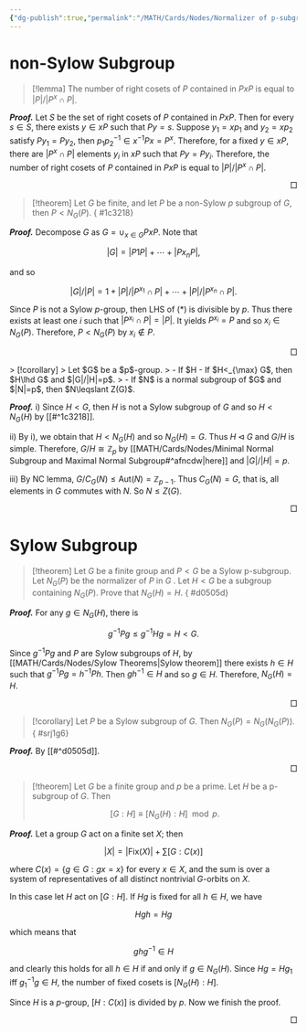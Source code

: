 ```yaml
---
{"dg-publish":true,"permalink":"/MATH/Cards/Nodes/Normalizer of p-subgroup/","dgPassFrontmatter":true}
---
```



# non-Sylow Subgroup

> [!lemma]
> The number of right cosets of $P$ contained in $PxP$ is equal to $|P|/|P^x\cap P|$.

**_Proof._**
Let $S$ be the set of right cosets of $P$ contained in $PxP$. Then for every $s\in S$, there exists $y\in xP$ such that $Py=s$. Suppose $y_1=xp_1$ and $y_2=xp_2$ satisfy $Py_1=Py_2$, then $p_1p_2^{-1}\in x^{-1}Px=P^x$. Therefore, for a fixed $y\in xP$, there are $|P^x\cap P|$ elements $y_i$ in $xP$ such that $Py=Py_i$. Therefore, the number of right cosets of $P$ contained in $PxP$ is equal to $|P|/|P^x\cap P|$. 
<p align="right">□</p>

> [!theorem]
> Let $G$ be finite, and let $P$ be a non-Sylow $p$ subgroup of $G$, then $P< N_G(P)$.
{ #1c3218}


**_Proof._**
Decompose $G$ as $G=\cup_{x\in G}PxP$. Note that 

$$|G|=|P1P|+\cdots+|Px_nP|,$$

and so

$$|G|/|P|=1+|P|/|P^{x_1}\cap P|+\cdots+|P|/|P^{x_n}\cap P|.\tag{*}$$

Since $P$ is not a Sylow $p$-group, then LHS of $(*)$ is divisible by $p$. Thus there exists at least one $i$ such that $|P^{x_i}\cap P|=|P|$. It yields $P^{x_i}=P$ and so $x_i\in N_G(P)$. Therefore, $P< N_G(P)$ by $x_i\notin P$.
<p align="right">□</p>
> [!corollary]
> Let $G$ be a $p$-group. 
> - If $H<G$, then $H<N_G(H)$.
> - If $H<_{\max} G$, then $H\lhd G$ and $|G|/|H|=p$. 
> - If $N$ is a normal subgroup of $G$ and $|N|=p$, then $N\leqslant Z(G)$.

**_Proof._**
i) Since $H<G$, then $H$ is not a Sylow subgroup of $G$ and so $H<N_G(H)$ by [[#^1c3218]]. 

ii) By i), we obtain that $H<N_G(H)$ and so $N_G(H)=G$. Thus $H\lhd G$ and $G/H$ is simple. Therefore, $G/H\cong \mathbb{Z}_p$ by [[MATH/Cards/Nodes/Minimal Normal Subgroup and Maximal Normal Subgroup#^afncdw\|here]] and $|G|/|H|=p$. 

iii) By NC lemma, $G/C_G(N)\leqslant\mathrm{Aut}(N)=\mathbb{Z}_{p-1}$. Thus $C_G(N)=G$, that is, all elements in $G$ commutes with $N$. So $N\leqslant Z(G)$.
<p align="right">□</p>

# Sylow Subgroup

> [!theorem]
> Let $G$ be a finite group and $P<G$ be a Sylow p-subgroup. Let $N_G(P)$ be the normalizer of $P$ in $G$ . Let $H<G$ be a subgroup containing $N_G(P)$. Prove that $N_G(H)=H$.
{ #d0505d}


**_Proof._**
For any $g\in N_G(H)$, there is 

$$g^{-1}Pg\leqslant g^{-1}Hg=H<G.$$

Since $g^{-1}Pg$ and $P$ are Sylow subgroups of $H$, by [[MATH/Cards/Nodes/Sylow Theorems\|Sylow theorem]] there exists $h\in H$ such that $g^{-1}Pg=h^{-1}Ph$. Then $gh^{-1}\in H$ and so $g\in H$. Therefore, $N_G(H)=H$.
<p align="right">□</p>

> [!corollary]
> Let $P$ be a Sylow subgroup of $G$. Then $N_G(P)=N_G\left(N_G(P)\right)$.
{ #srj1g6}


**_Proof._**
By [[#^d0505d]].
<p align="right">□</p>

> [!theorem]
> Let $G$ be a finite group and $p$ be a prime. Let $H$ be a p-subgroup of $G$. Then 
> 
> $$[G:H]\equiv[N_G(H):H]\mod p.$$

**_Proof._**
Let a group $G$ act on a finite set $X$; then

$$|X|=|\mathrm{Fix}(X)|+\sum[G: C(x)]$$

where $C(x)=\{g \in G: g x=x\}$ for every $x \in X$, and the sum is over a system of representatives of all distinct nontrivial $G$-orbits on $X$. 

In this case let $H$ act on $[G:H]$. If $Hg$ is fixed for all $h \in H$, we have

$$Hgh=Hg$$

which means that

$$ghg^{-1}\in H$$

and clearly this holds for all $h \in H$ if and only if $g \in N_G(H)$. Since $Hg=Hg_1$ iff $g_1^{-1} g \in H$, the number of fixed cosets is $\left[N_G(H): H\right]$. 

Since $H$ is a $p$-group, $[H:C(x)]$ is divided by $p$. Now we finish the proof.
<p align="right">□</p>
